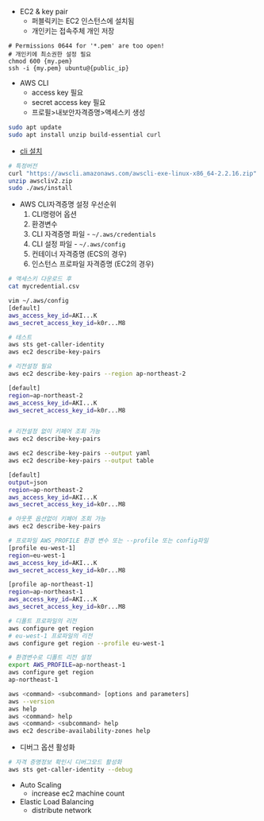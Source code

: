 - EC2 & key pair
  - 퍼블릭키는 EC2 인스턴스에 설치됨
  - 개인키는 접속주체 개인 저장

```
# Permissions 0644 for '*.pem' are too open!
# 개인키에 최소권한 설정 필요
chmod 600 {my.pem}
ssh -i {my.pem} ubuntu@{public_ip}
```

- AWS CLI
  - access key 필요
  - secret access key 필요
  - 프로필>내보안자격증명>액세스키 생성
```sh
sudo apt update
sudo apt install unzip build-essential curl
```

  - [cli 설치](https://docs.aws.amazon.com/ko_kr/cli/latest/userguide/install-cliv2-linux.html)
```sh
# 특정버전
curl "https://awscli.amazonaws.com/awscli-exe-linux-x86_64-2.2.16.zip" -o "awscliv2.zip"
unzip awscliv2.zip
sudo ./aws/install
```

- AWS CLI자격증명 설정 우선순위
  1. CLI명령어 옵션
  2. 환경변수
  3. CLI 자격증명 파일 - `~/.aws/credentials`
  4. CLI 설정 파일 - `~/.aws/config`
  5. 컨테이너 자격증명 (ECS의 경우)
  6. 인스턴스 프로파일 자격증명 (EC2의 경우)

```sh
# 액세스키 다운로드 후
cat mycredential.csv

vim ~/.aws/config
[default]
aws_access_key_id=AKI...K
aws_secret_access_key_id=k0r...M8

# 테스트
aws sts get-caller-identity
aws ec2 describe-key-pairs

# 리전설정 필요
aws ec2 describe-key-pairs --region ap-northeast-2

[default]
region=ap-northeast-2
aws_access_key_id=AKI...K
aws_secret_access_key_id=k0r...M8


# 리전설정 없이 키페어 조회 가능
aws ec2 describe-key-pairs

aws ec2 describe-key-pairs --output yaml
aws ec2 describe-key-pairs --output table

[default]
output=json
region=ap-northeast-2
aws_access_key_id=AKI...K
aws_secret_access_key_id=k0r...M8

# 아웃풋 옵션없이 키페어 조회 가능
aws ec2 describe-key-pairs

# 프로파일 AWS_PROFILE 환경 변수 또는 --profile 또는 config파일
[profile eu-west-1]
region=eu-west-1
aws_access_key_id=AKI...K
aws_secret_access_key_id=k0r...M8

[profile ap-northeast-1]
region=ap-northeast-1
aws_access_key_id=AKI...K
aws_secret_access_key_id=k0r...M8

# 디폴트 프로파일의 리전
aws configure get region
# eu-west-1 프로파일의 리전
aws configure get region --profile eu-west-1

# 환경변수로 디폴트 리전 설정
export AWS_PROFILE=ap-northeast-1
aws configure get region
ap-northeast-1
```


```sh
aws <command> <subcommand> [options and parameters]
aws --version
aws help
aws <command> help
aws <command> <subcommand> help
aws ec2 describe-availability-zones help
```


- 디버그 옵션 활성화

```sh
# 자격 증명정보 확인시 디버그모드 활성화
aws sts get-caller-identity --debug
```



- Auto Scaling
  - increase ec2 machine count
- Elastic Load Balancing
  - distribute network